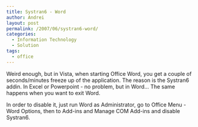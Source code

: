 ```yaml
---
title: Systran6 - Word
author: Andrei
layout: post
permalink: /2007/06/systran6-word/
categories:
  - Information Technology
  - Solution
tags:
  - office
---
```

Weird enough, but in Vista, when starting Office Word, you get a couple of seconds/minutes freeze up of the application. The reason is the Systran6 addin. In Excel or Powerpoint - no problem, but in Word… The same happens when you want to exit Word.

In order to disable it, just run Word as Administrator, go to Office Menu - Word Options, then to Add-ins and Manage COM Add-ins and disable Systran6.